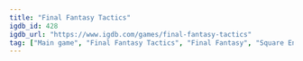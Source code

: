 ```yaml
---
title: "Final Fantasy Tactics"
igdb_id: 428
igdb_url: "https://www.igdb.com/games/final-fantasy-tactics"
tag: ["Main game", "Final Fantasy Tactics", "Final Fantasy", "Square Enix", "Square", "Sony Computer Entertainment", "Role-playing (RPG)", "Strategy", "Turn-based strategy (TBS)", "Tactical", "Single player", "Bird view / Isometric", "Fantasy", "Historical"]
---
```

